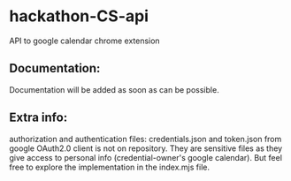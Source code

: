 # hackathon-CS-api

API to google calendar chrome extension

## Documentation:

Documentation will be added as soon as can be possible.

## Extra info:

authorization and authentication files: credentials.json and token.json from google OAuth2.0 client is not on repository. They are sensitive files as they give access to personal info (credential-owner's google calendar). But feel free to explore the implementation in the index.mjs file. 
